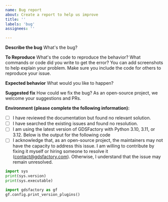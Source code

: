 ```yaml
---
name: Bug report
about: Create a report to help us improve
title: ''
labels: 'bug'
assignees: ''

---
```


**Describe the bug**
What's the bug?

**To Reproduce**
What's the code to reproduce the behavior? What commands or code did you write to get the error?
You can add screenshots to help explain your problem.
Make sure you include the code for others to reproduce your issue.

**Expected behavior**
What would you like to happen?

**Suggested fix**
How could we fix the bug? As an open-source project, we welcome your suggestions and PRs.


**Environment (please complete the following information):**

- [ ] I have reviewed the documentation but found no relevant solution.
- [ ] I have searched the existing issues and found no resolution.
- [ ] I am using the latest version of GDSFactory with Python 3.10, 3.11, or 3.12. Below is the output for the following code
- [ ] I acknowledge that, as an open-source project, the maintainers may not have the capacity to address this issue. I am willing to contribute by fixing it myself or hiring someone to resolve it (contact@gdsfactory.com). Otherwise, I understand that the issue may remain unresolved.

```python
import sys
print(sys.version)
print(sys.executable)

import gdsfactory as gf
gf.config.print_version_plugins()
```

